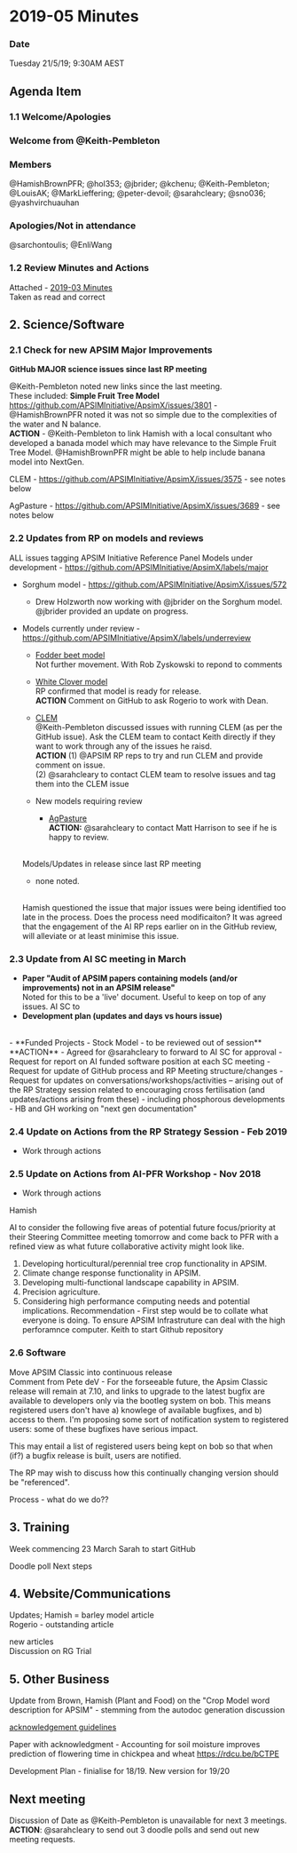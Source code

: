 # 2019-05 Minutes

### Date

Tuesday 21/5/19; 9:30AM AEST

## Agenda Item 

### 1.1 Welcome/Apologies


### Welcome from @Keith-Pembleton

### Members

@HamishBrownPFR; @hol353; @jbrider; @kchenu; @Keith-Pembleton; @LouisAK; @MarkLieffering; @peter-devoil; @sarahcleary; @sno036; @yashvirchuauhan
  
### Apologies/Not in attendance

@sarchontoulis; @EnliWang

### 1.2 Review Minutes and Actions
  Attached - [2019-03 Minutes](https://confluence.csiro.au/display/APSIM/2019-03+Minutes)
<br>Taken as read and correct

## 2. Science/Software

### 2.1 Check for new APSIM Major Improvements
  
   **GitHub MAJOR science issues since last RP meeting** 
   
   @Keith-Pembleton noted  new links since the last meeting. <br>These included:
   **Simple Fruit Tree Model** https://github.com/APSIMInitiative/ApsimX/issues/3801 - @HamishBrownPFR noted it was not so simple due to the complexities of the water and N balance.<br>
   **ACTION** - @Keith-Pembleton to link Hamish with a local consultant who developed a banada model which may have relevance to the Simple Fruit Tree Model.  @HamishBrownPFR might be able to help include banana model into NextGen.
   
   CLEM - https://github.com/APSIMInitiative/ApsimX/issues/3575 - see notes below
   
   AgPasture - https://github.com/APSIMInitiative/ApsimX/issues/3689 - see notes below
      
### 2.2  Updates from RP on models and reviews 
  ALL issues tagging APSIM Initiative Reference Panel
  Models under development - https://github.com/APSIMInitiative/ApsimX/labels/major
  - Sorghum model - https://github.com/APSIMInitiative/ApsimX/issues/572
    - Drew Holzworth now working with @jbrider on the Sorghum model.  @jbrider provided an update on progress.
    
  - Models currently under review -https://github.com/APSIMInitiative/ApsimX/labels/underreview
    - [Fodder beet model](https://github.com/APSIMInitiative/ApsimX/issues/78) <br> Not further movement.  With Rob Zyskowski to repond to comments
    - [White Clover model](https://github.com/APSIMInitiative/ApsimX/issues/2069) <br> RP confirmed that model is ready for release.  <br>**ACTION** Comment on GitHub to ask Rogerio to work with Dean.  
    
    - [CLEM](https://github.com/APSIMInitiative/ApsimX/issues/3575)
    <br>@Keith-Pembleton discussed issues with running CLEM (as per the GitHub issue). Ask the CLEM team to contact Keith directly if they want to work through any of the issues he raisd.
    <br>**ACTION** (1) @APSIM RP reps to try and run CLEM and provide comment on issue. <br> (2) @sarahcleary to contact CLEM team to resolve issues and tag them into the CLEM issue
    
    
    - New models requiring review 
      - [AgPasture](https://github.com/APSIMInitiative/ApsimX/issues/3689)
     <br>**ACTION:**  @sarahcleary to contact Matt Harrison to see if he is happy to review.  
       
    <br>Models/Updates in release since last RP meeting
    - none noted. 
    
    <br> Hamish questioned the issue that major issues were being identified too late in the process.  Does the process need modificaiton?  It was agreed that the engagement of the AI RP reps earlier on in the GitHub review, will alleviate or at least minimise this issue.  
    
### 2.3  Update from AI SC meeting in March

  - **Paper "Audit of APSIM papers containing models (and/or improvements) not in an APSIM release"**
  <br> Noted for this to be a 'live' document.  Useful to keep on top of any issues.  AI SC to 
  - **Development plan  (updates and days vs hours issue)**
  <br> 
  - **Funded Projects - Stock Model - to be reviewed out of session**
  <br> **ACTION** - Agreed for @sarahcleary to forward to AI SC for approval 
  - Request for report on AI funded software position at each SC meeting
  - Request for update of GitHub process and RP Meeting structure/changes
  - Request for updates on conversations/workshops/activities – arising out of the RP Strategy session related to encouraging cross fertilisation  (and updates/actions arising from these) - including phosphorous developments
  - HB and GH working on "next gen documentation"

### 2.4  Update on Actions from the RP Strategy Session - Feb 2019

 - Work through actions 
  
### 2.5  Update on Actions from AI-PFR Workshop - Nov 2018

 - Work through actions
 
Hamish 
 
AI to consider the following five areas of potential future focus/priority at their Steering Committee meeting tomorrow and come back to PFR with a refined view as what future collaborative activity might look like.
1.	Developing horticultural/perennial tree crop functionality in APSIM.
2.	Climate change response functionality in APSIM.
3.	Developing multi-functional landscape capability in APSIM.
4.	Precision agriculture.
5.	Considering high performance computing needs and potential implications.  Recommendation - First step would be to collate what everyone is doing.  To ensure APSIM Infrastruture can deal with the high perforamnce computer.  Keith to start Github repository




### 2.6 Software

Move APSIM Classic into continuous release<br>Comment from Pete deV - For the forseeable future, the Apsim Classic release will remain at 7.10, and links to upgrade to the latest bugfix are available to developers only via the bootleg system on bob. This means registered users don't have a) knowlege of available bugfixes, and b) access to them. I'm proposing some sort of notification system to registered users: some of these bugfixes have serious impact. 
  
  This may entail a list of registered users being kept on bob so that when (if?) a bugfix release is built, users are notified.
  
  The RP may wish to discuss how this continually changing version should be "referenced".


Process - what do we do??



## 3.  Training	
  
  Week commencing 23 March
  Sarah to start GitHub
  
  Doodle poll
  Next steps
  
## 4. Website/Communications	
  
  Updates; 
  Hamish = barley model article
  <br>Rogerio - outstanding article
  
  
  new articles<br>Discussion on RG Trial
  
## 5. Other Business

  Update from Brown, Hamish (Plant and Food) on the "Crop Model word description for APSIM" - stemming from the autodoc generation discussion
  
  [acknowledgement guidelines](https://github.com/APSIMInitiative/ApsimX/issues/3813#issuecomment-488866569)
  
  Paper with acknowledgment - Accounting for soil moisture improves prediction of flowering time in chickpea and wheat https://rdcu.be/bCTPE 
  
  Development Plan - finialise for 18/19.
  New version for 19/20

## Next meeting

  Discussion of Date as @Keith-Pembleton is unavailable for next 3 meetings. 
  <br>**ACTION**: @sarahcleary to send out 3 doodle polls and send out new meeting requests.
  
